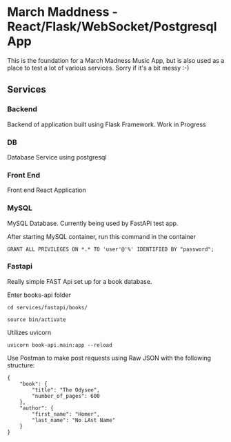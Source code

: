 # March Maddness - React/Flask/WebSocket/Postgresql App

This is the foundation for a March Madness Music App, but is also used as a place to test a lot of various services. Sorry if it's a bit messy :-)

## Services

### Backend

Backend of application built using Flask Framework. Work in Progress

### DB

Database Service using postgresql

### Front End

Front end React Application

### MySQL

MySQL Database. Currently being used by FastAPi test app.

After starting MySQL container, run this command in the container

```
GRANT ALL PRIVILEGES ON *.* TO 'user'@'%' IDENTIFIED BY "password";
```

### Fastapi

Really simple FAST Api set up for a book database.

Enter books-api folder

```
cd services/fastapi/books/
```


```
source bin/activate
```


Utilizes uvicorn
```
uvicorn book-api.main:app --reload
```


Use Postman to make post requests using Raw JSON with the following structure:

```
{
    "book": {
        "title": "The Odysee",
        "number_of_pages": 600
    },
    "author": {
        "first_name": "Homer",
        "last_name": "No LAst Name"
    }
}
```